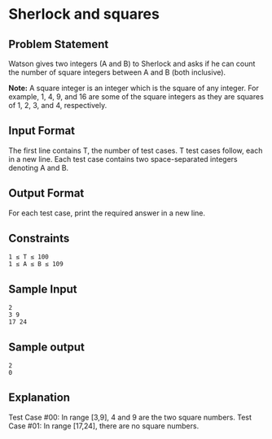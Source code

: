 # Sherlock and squares

## Problem Statement

Watson gives two integers (A and B) to Sherlock and asks if he can count the number of square integers between A and B (both inclusive).

**Note:** A square integer is an integer which is the square of any integer. For example, 1, 4, 9, and 16 are some of the square integers as they are squares of 1, 2, 3, and 4, respectively.

## Input Format
The first line contains T, the number of test cases. T test cases follow, each in a new line.
Each test case contains two space-separated integers denoting A and B.

## Output Format
For each test case, print the required answer in a new line.

## Constraints
```
1 ≤ T ≤ 100
1 ≤ A ≤ B ≤ 109
```

## Sample Input
```
2
3 9
17 24
```

## Sample output
```
2
0
```

## Explanation
Test Case #00: In range [3,9], 4 and 9 are the two square numbers.
Test Case #01: In range [17,24], there are no square numbers.
